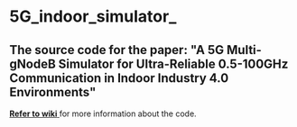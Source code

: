 # 5G_indoor_simulator_
## The source code for the paper: "A 5G Multi-gNodeB Simulator for Ultra-Reliable 0.5-100GHz Communication in Indoor Industry 4.0 Environments"

[**Refer to wiki** ](https://github.com/AlirezaMohammadpour85/5G_indoor_simulator_/wiki) for more information about the code.
